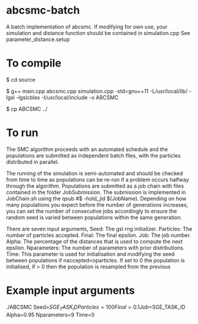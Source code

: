 # abcsmc-batch
A batch implementation of abcsmc. If modifying for own use, your simulation and distance function should be contained in simulation.cpp
See parameter_distance.setup

# To compile

$ cd source

$ g++ main.cpp abcsmc.cpp simulation.cpp -std=gnu++11 -L/usr/local/lib/ -lgsl -lgslcblas -I/usr/local/include -o ABCSMC 

$ cp ABCSMC ../


# To run

The SMC algorithm proceeds with an automated schedule and the populations are submitted as independent batch files, with the particles distributed in parallel.

The running of the simulation is semi-automated and should be checked from time 
to time as populations can be re-run if a problem occurs halfway through the algorithm. 
Populations are submitted as a job chain with files contained in the folder JobSubmission. 
The submission is implemented in JobChain.sh using the qsub #$ -hold_jid $(JobName). 
Depending on how many populations you expect before the number of generations increases, 
you can set the number of consecutive jobs accordingly to ensure the random seed is varied between populations within the same generation.

There are seven input arguments, Seed: The gsl rng initializer. Particles: The number of particles accepted. Final: The final epsilon. Job: The job number. 
Alpha: The percentage of the distances that is used to compute the next epsilon. Nparameters: The number of parameters with prior distributions.
Time: This parameter is used for initialisation and modifying the seed between populations if naccepted<nparticles. If set to 0 the population is initialised, if > 0 then the population is resampled from the previous

# Example input arguments

./ABCSMC Seed=$SGE_TASK_ID Particles=100 Final=0.1 Job=$SGE_TASK_ID Alpha=0.95 Nparameters=9 Time=0
